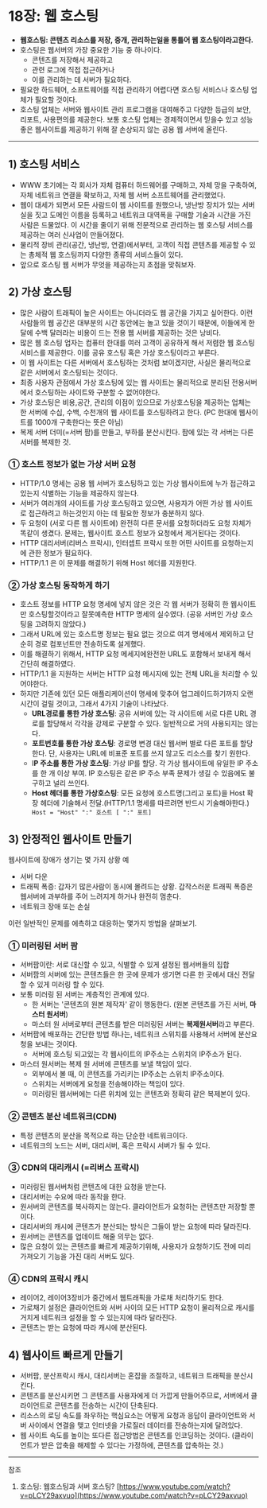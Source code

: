 # 18장: 웹 호스팅

- **웹호스팅: 콘텐츠 리소스를 저장, 중개, 관리하는일을 통틀어 웹 호스팅이라고한다.**
- 호스팅은 웹서버의 가장 중요한 기능 중 하나이다.
    - 콘텐츠를 저장해서 제공하고
    - 관련 로그에 직접 접근하거나
    - 이를 관리하는 데 서버가 필요하다.
- 필요한 하드웨어, 소프트웨어를 직접 관리하기 어렵다면 호스팅 서비스나 호스팅 업체가 필요할 것이다.
- 호스팅 업체는 서버와 웹사이트 관리 프로그램을 대여해주고 다양한 등급의 보안, 리포트, 사용편의를 제공한다. 보통 호스팅 업체는 경제적이면서 믿을수 있고 성능 좋은 웹사이트를 제공하기 위해 잘 손상되지 않는 공용 웹 서버에 올린다.

---

## 1) 호스팅 서비스

- WWW 초기에는 각 회사가 자체 컴퓨터 하드웨어를 구매하고, 자체 망을 구축하여, 자체 네트워크 연결을 확보하고, 자체 웹 서버 소프트웨어를 관리했었다.
- 웹이 대세가 되면서 모든 사람드이 웹 사이트를 원했으나, 냉난방 장치가 있는 서버실을 짓고 도메인 이름을 등록하고 네트워크 대역폭을 구매할 기술과 시간을 가진 사람은 드물었다. 이 시간을 줄이기 위해 전문적으로 관리하는 웹 호스팅 서비스를 제공하는 여러 신사업이 만들어졌다.
- 물리적 장비 관리(공간, 냉난방, 연결)에서부터, 고객이 직접 콘텐츠를 제공할 수 있는 총체적 웹 호스팅까지 다양한 종류의 서비스들이 있다.
- 앞으로 호스팅 웹 서버가 무엇을 제공하는지 초점을 맞춰보자.

## 2) 가상 호스팅

- 많은 사람이 트래픽이 높은 사이트는 아니더라도 웹 공간을 가지고 싶어한다. 이런 사람들의 웹 공간은 대부분의 시간 동안에는 놀고 있을 것이기 때문에, 이들에게 한달에 수백 달러라는 비용이 드는 전용 웹 서버를 제공하는 것은 낭비다.
- 많은 웹 호스팅 업자는 컴퓨터 한대를 여러 고객이 공유하게 해서 저렴한 웹 호스팅 서비스를 제공한다. 이를 공유 호스팅 혹은 가상 호스팅이라고 부른다.
- 이 웹 사이트는 다른 서버에서 호스팅하는 것처럼 보이겠지만, 사실은 물리적으로 같은 서버에서 호스팅되는 것이다.
- 최종 사용자 관점에서 가상 호스팅에 있는 웹 사이트는 물리적으로 분리된 전용서버에서 호스팅하는 사이트와 구분할 수 없어야한다.
- 가상 호스팅은 비용,공간, 관리의 이점이 있으므로 가상호스팅을 제공하는 업체는 한 서버에 수십, 수백, 수천개의 웹 사이트를 호스팅하려고 한다. (PC 한대에 웹사이트를 1000개 구축한다는 뜻은 아님)
- 복제 서버 더미(=서버 팜)를 만들고, 부하를 분산시킨다. 팜에 있는 각 서버는 다른 서버를 복제한 것.

### ① 호스트 정보가 없는 가상 서버 요청

- HTTP/1.0 명세는 공용 웹 서버가 호스팅하고 있는 가상 웹사이트에 누가 접근하고 있는지 식별하는 기능을 제공하지 않는다.
- 서버가 여러개의 사이트를 가상 호스팅하고 있으면, 사용자가 어떤 가상 웹 사이트로 접근하려고 하는것인지 아는 데 필요한 정보가 충분하지 않다.
- 두 요청이 (서로 다른 웹 사이트에) 완전히 다른 문서를 요청하더라도 요청 자체가 똑같이 생겼다. 문제는, 웹사이트 호스트 정보가 요청에서 제거된다는 것이다.
- HTTP 대리서버(리버스 프락시), 인터셉트 프락시 또한 어떤 사이트를 요청하는지에 관한 정보가 필요하다.
- HTTP/1.1 은 이 문제를 해결하기 위해 Host 헤더를 지원한다.

### ② 가상 호스팅 동작하게 하기

- 호스트 정보를 HTTP 요청 명세에 넣지 않은 것은 각 웹 서버가 정확히 한 웹사이트만 호스팅할것이라고 잘못예측한 HTTP 명세의 실수였다. (공유 서버인 가상 호스팅을 고려하지 않았다.)
- 그래서 URL에 있는 호스트명 정보는 필요 없는 것으로 여겨 명세에서 제외하고 단순히 경로 컴포넌트만 전송하도록 설게했다.
- 이를 해결하기 위해서, HTTP 요청 메세지에완전한 URL도 포함해서 보내게 해서 간단히 해결하였다.
- HTTP/1.1 을 지원하는 서버는 HTTP 요청 메시지에 있는 전체 URL을 처리할 수 있어야한다.
- 하지만 기존에 있던 모든 애플리케이션이 명세에 맞추어 업그레이드하기까지 오랜 시간이 걸릴 것이고, 그래서 4가지 기술이 나타났다.
    - **URL경로를 통한 가상 호스팅**: 공유 서버에 있는 각 사이트에 서로 다른 URL 경로를 할당해서 각각을 강제로 구분할 수 있다. 일반적으로 거의 사용되지는 않는다.
    - **포트번호를 통한 가상 호스팅**: 경로명 변경 대신 웹서버 별로 다른 포트를 할당한다. 단, 사용자는 URL에 비표준 포트를 쓰지 않고도 리소스를 찾기 원한다.
    - I**P 주소를 통한 가상 호스팅**: 가상 IP를 할당. 각 가상 웹사이트에 유일한 IP 주소를 한 개 이상 부여. IP 호스팅은 같은 IP 주소 부족 문제가 생길 수 있음에도 불구하고 널리 쓰인다.
    - **Host 헤더를 통한 가상호스팅**: 모든 요청에 호스트명(그리고 포트)을 Host 확장 헤더에 기술해서 전달.(HTTP/1.1 명세를 따르려면 반드시 기술해야한다.) `Host = "Host" ":" 호스트 [ ":" 포트]`

## 3) 안정적인 웹사이트 만들기

웹사이트에 장애가 생기는 몇 가지 상황 예

- 서버 다운
- 트래픽 폭증: 갑자기 많은사람이 동시에 몰려드는 상황. 갑작스러운 트래픽 폭증은 웹서버에 과부하를 주어 느려지게 하거나 완전히 멈춘다.
- 네트워크 장애 또는 손실

이런 일반적인 문제를 에측하고 대응하는 몇가지 방법을 살펴보기.

### ① 미러링된 서버 팜

- 서버팜이란: 서로 대신할 수 있고, 식별할 수 있게 설정된 웹서버들의 집합
- 서버팜의 서버에 있는 콘텐츠들은 한 곳에 문제가 생기면 다른 한 곳에서 대신 전달할 수 있게 미러링 할 수 있다.
- 보통 미러링 된 서버는 계층적인 관계에 있다.
    - 한 서버는 '콘텐츠의 원본 제작자' 같이 행동한다. (원본 콘텐츠를 가진 서버, **마스터 원서버**)
    - 마스터 원 서버로부터 콘텐츠를 받은 미러링된 서버는 **복제원서버**라고 부른다.
- 서버팜에 배포하는 간단한 방법 하나는, 네트워크 스위치를 사용해서 서버에 분산요청을 보내는 것이다.
    - 서버에 호스팅 되고있는 각 웹사이트의 IP주소는 스위치의 IP주소가 된다.
- 마스터 원서버는 복제 원 서버에 콘텐츠를 보낼 책임이 있다.
    - 외부에서 볼 때, 이 콘텐츠를 가리키는 IP주소는 스위치 IP주소이다.
    - 스위치는 서버에게 요청을 전송해야하는 책임이 있다.
    - 미러링된 웹서버에는 다른 위치에 있는 콘텐츠와 정확히 같은 복제본이 있다.

### ② 콘텐츠 분산 네트워크(CDN)

- 특정 콘텐츠의 분산을 목적으로 하는 단순한 네트워크이다.
- 네트워크의 노드는 서버, 대리서버, 혹은 프락시 서버가 될 수 있다.

### ③ CDN의 대리캐시 (=리버스 프락시)

- 미러링된 웹서버처럼 콘텐츠에 대한 요청을 받는다.
- 대리서버는 수요에 따라 동작을 한다.
- 원서버의 콘텐츠를 복사하지는 않는다. 클라이언트가 요청하는 콘텐츠만 저장할 뿐이다.
- 대리서버의 캐시에 콘텐츠가 분산되는 방식은 그들이 받는 요청에 따라 달라진다.
- 원서버는 콘텐츠를 업데이트 해줄 의무는 없다.
- 많은 요청이 있는 콘텐츠를 빠르게 제공하기위해, 사용자가 요청하기도 전에 미리 가져오기 기능을 가진 대리 서버도 있다.

### ④ CDN의 프락시 캐시

- 레이어2, 레이어3장비가 중간에서 웹트래픽을 가로채 처리하기도 한다.
- 가로채기 설정은 클라이언트와 서버 사이의 모든 HTTP 요청이 물리적으로 캐시를 거치게 네트워크 설정을 할 수 있는지에 따라 달라진다.
- 콘텐츠는 받는 요청에 따라 캐시에 분산된다.

## 4) 웹사이트 빠르게 만들기

- 서버팜, 분산프락시 캐시, 대리서버는 혼잡을 조절하고, 네트워크 트래픽을 분산시킨다.
- 콘텐츠를 분산시키면 그 콘텐츠를 사용자에게 더 가깝게 만들어주므로, 
서버에서 클라이언트로 콘텐츠를 전송하는 시간이 단축된다.
- 리소스의 로딩 속도를 좌우하는 핵심요소는 어떻게 요청과 응답이 클라이언트와 서버 사이에서 연결을 맺고 인터넷을 가로질러 데이터를 전송하는지에 달려있다.
- 웹 사이트 속도를 높이는 또다른 접근방법은 콘텐츠를 인코딩하는 것이다. 
(클라이언트가 받은 압축을 해제할 수 있다는 가정하에, 콘텐츠를 압축하는 것.)

---

참조

1. 호스팅: 웹호스팅과 서버 호스팅? [https://www.youtube.com/watch?v=pLCY29axvuo](https://www.youtube.com/watch?v=pLCY29axvuo)

